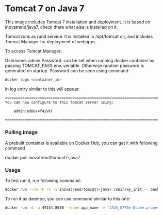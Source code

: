 # Tomcat 7 on Java 7

This image includes Tomcat 7 installation and deployment. It is based on inovatrend/java7, check there what else is installed on it.

Tomcat runs as runit service. It is installed in /opt/tomcat dir, and includes Tomcat Manager for deployment of webapps.

To access Tomcat Manager:

Username: admin
Password: can be set when running docker container by passing TOMCAT_PASS env. veriable. Otherwise random password is generated on startup.
Password can be seen using command:

```sh
docker logs <container_id>
```

In log entry similar to this will appear:

```sh
========================================================================
You can now configure to this Tomcat server using:

    admin:6dD6x4f4IVKT

========================================================================
```

### Pulling image

A prebuilt container is available on Docker Hub, you can get it with following command

docker pull inovatrend/tomcat7-java7

### Usage

To test run it, run following command:

```sh
docker run --rm -P -t -i inovatrend/tomcat7-java7 /sbin/my_init -- bash -l
```

To run it as daemon, you can use command similar to this one:

```sh
docker run -d -p 49154:8080 --name app_name -e "JAVA_OPTS=-Dsome.property=value -Xmx1024m" -e "TOMCAT_PASS=somePass" inovatrend/tomcat7-java7
```



